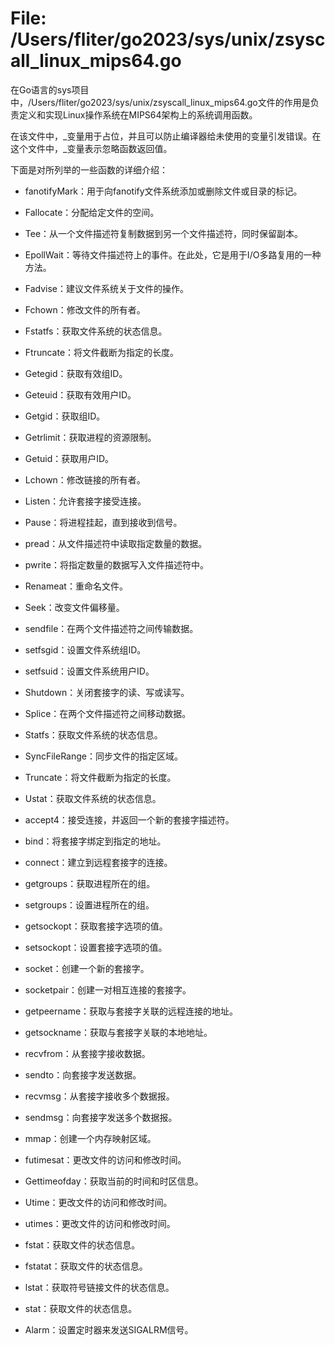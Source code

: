 # File: /Users/fliter/go2023/sys/unix/zsyscall_linux_mips64.go

在Go语言的sys项目中，/Users/fliter/go2023/sys/unix/zsyscall_linux_mips64.go文件的作用是负责定义和实现Linux操作系统在MIPS64架构上的系统调用函数。

在该文件中，_变量用于占位，并且可以防止编译器给未使用的变量引发错误。在这个文件中，_变量表示忽略函数返回值。

下面是对所列举的一些函数的详细介绍：

- fanotifyMark：用于向fanotify文件系统添加或删除文件或目录的标记。

- Fallocate：分配给定文件的空间。

- Tee：从一个文件描述符复制数据到另一个文件描述符，同时保留副本。

- EpollWait：等待文件描述符上的事件。在此处，它是用于I/O多路复用的一种方法。

- Fadvise：建议文件系统关于文件的操作。

- Fchown：修改文件的所有者。

- Fstatfs：获取文件系统的状态信息。

- Ftruncate：将文件截断为指定的长度。

- Getegid：获取有效组ID。

- Geteuid：获取有效用户ID。

- Getgid：获取组ID。

- Getrlimit：获取进程的资源限制。

- Getuid：获取用户ID。

- Lchown：修改链接的所有者。

- Listen：允许套接字接受连接。

- Pause：将进程挂起，直到接收到信号。

- pread：从文件描述符中读取指定数量的数据。

- pwrite：将指定数量的数据写入文件描述符中。

- Renameat：重命名文件。

- Seek：改变文件偏移量。

- sendfile：在两个文件描述符之间传输数据。

- setfsgid：设置文件系统组ID。

- setfsuid：设置文件系统用户ID。

- Shutdown：关闭套接字的读、写或读写。

- Splice：在两个文件描述符之间移动数据。

- Statfs：获取文件系统的状态信息。

- SyncFileRange：同步文件的指定区域。

- Truncate：将文件截断为指定的长度。

- Ustat：获取文件系统的状态信息。

- accept4：接受连接，并返回一个新的套接字描述符。

- bind：将套接字绑定到指定的地址。

- connect：建立到远程套接字的连接。

- getgroups：获取进程所在的组。

- setgroups：设置进程所在的组。

- getsockopt：获取套接字选项的值。

- setsockopt：设置套接字选项的值。

- socket：创建一个新的套接字。

- socketpair：创建一对相互连接的套接字。

- getpeername：获取与套接字关联的远程连接的地址。

- getsockname：获取与套接字关联的本地地址。

- recvfrom：从套接字接收数据。

- sendto：向套接字发送数据。

- recvmsg：从套接字接收多个数据报。

- sendmsg：向套接字发送多个数据报。

- mmap：创建一个内存映射区域。

- futimesat：更改文件的访问和修改时间。

- Gettimeofday：获取当前的时间和时区信息。

- Utime：更改文件的访问和修改时间。

- utimes：更改文件的访问和修改时间。

- fstat：获取文件的状态信息。

- fstatat：获取文件的状态信息。

- lstat：获取符号链接文件的状态信息。

- stat：获取文件的状态信息。

- Alarm：设置定时器来发送SIGALRM信号。

